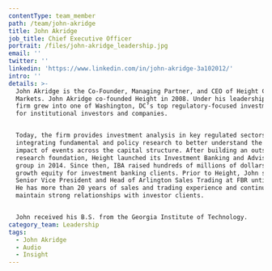 ```yaml
---
contentType: team_member
path: /team/john-akridge
title: John Akridge
job_title: Chief Executive Officer
portrait: /files/john-akridge_leadership.jpg
email: ''
twitter: ''
linkedin: 'https://www.linkedin.com/in/john-akridge-3a102012/'
intro: ''
details: >-
  John Akridge is the Co-Founder, Managing Partner, and CEO of Height Capital
  Markets. John Akridge co-founded Height in 2008. Under his leadership, the
  firm grew into one of Washington, DC’s top regulatory-focused investment banks
  for institutional investors and companies. 


  Today, the firm provides investment analysis in key regulated sectors by
  integrating fundamental and policy research to better understand the financial
  impact of events across the capital structure. After building an outstanding
  research foundation, Height launched its Investment Banking and Advisory (IBA)
  group in 2014. Since then, IBA raised hundreds of millions of dollars as
  growth equity for investment banking clients. Prior to Height, John served as
  Senior Vice President and Head of Arlington Sales Trading at FBR until 2008.
  He has more than 20 years of sales and trading experience and continues to
  maintain strong relationships with investor clients. 


  John received his B.S. from the Georgia Institute of Technology.
category_team: Leadership
tags:
  - John Akridge
  - Audio
  - Insight
---
```


